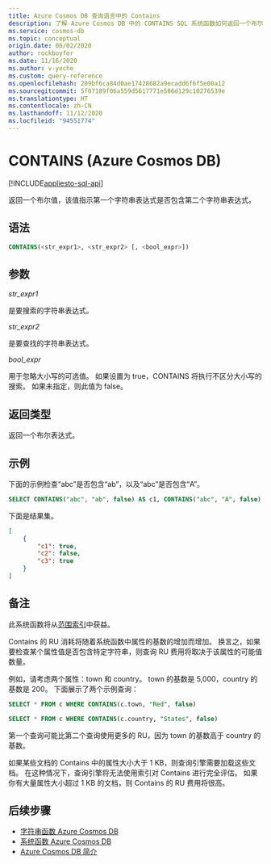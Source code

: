 ```yaml
---
title: Azure Cosmos DB 查询语言中的 Contains
description: 了解 Azure Cosmos DB 中的 CONTAINS SQL 系统函数如何返回一个布尔值，指示第一个字符串表达式是否包含第二个字符串表达式
ms.service: cosmos-db
ms.topic: conceptual
origin.date: 06/02/2020
author: rockboyfor
ms.date: 11/16/2020
ms.author: v-yeche
ms.custom: query-reference
ms.openlocfilehash: 209bf6ca84d0ae17428682a9ecadd6f6f5e00a12
ms.sourcegitcommit: 5f07189f06a559d5617771e586d129c10276539e
ms.translationtype: HT
ms.contentlocale: zh-CN
ms.lasthandoff: 11/12/2020
ms.locfileid: "94551774"
---
```

# <a name="contains-azure-cosmos-db"></a>CONTAINS (Azure Cosmos DB)
[!INCLUDE[appliesto-sql-api](includes/appliesto-sql-api.md)]

返回一个布尔值，该值指示第一个字符串表达式是否包含第二个字符串表达式。  

## <a name="syntax"></a>语法

```sql
CONTAINS(<str_expr1>, <str_expr2> [, <bool_expr>])  
```  

## <a name="arguments"></a>参数

*str_expr1*  
   
   是要搜索的字符串表达式。  

*str_expr2*  
   
   是要查找的字符串表达式。  

*bool_expr*
    
   用于忽略大小写的可选值。 如果设置为 true，CONTAINS 将执行不区分大小写的搜索。 如果未指定，则此值为 false。

## <a name="return-types"></a>返回类型

  返回一个布尔表达式。  

## <a name="examples"></a>示例

下面的示例检查“abc”是否包含“ab”，以及“abc”是否包含“A”。  

```sql
SELECT CONTAINS("abc", "ab", false) AS c1, CONTAINS("abc", "A", false) AS c2, CONTAINS("abc", "A", true) AS c3
```  

 下面是结果集。  

```json
[
    {
        "c1": true,
        "c2": false,
        "c3": true
    }
]
```  

## <a name="remarks"></a>备注

此系统函数将从[范围索引](index-policy.md#includeexclude-strategy)中获益。

Contains 的 RU 消耗将随着系统函数中属性的基数的增加而增加。 换言之，如果要检查某个属性值是否包含特定字符串，则查询 RU 费用将取决于该属性的可能值数量。

例如，请考虑两个属性：town 和 country。 town 的基数是 5,000，country 的基数是 200。 下面展示了两个示例查询：

```sql
SELECT * FROM c WHERE CONTAINS(c.town, "Red", false)
```

```sql
SELECT * FROM c WHERE CONTAINS(c.country, "States", false)
```

第一个查询可能比第二个查询使用更多的 RU，因为 town 的基数高于 country 的基数。

如果某些文档的 Contains 中的属性大小大于 1 KB，则查询引擎需要加载这些文档。 在这种情况下，查询引擎将无法使用索引对 Contains 进行完全评估。 如果你有大量属性大小超过 1 KB 的文档，则 Contains 的 RU 费用将很高。

## <a name="next-steps"></a>后续步骤

- [字符串函数 Azure Cosmos DB](sql-query-string-functions.md)
- [系统函数 Azure Cosmos DB](sql-query-system-functions.md)
- [Azure Cosmos DB 简介](introduction.md)

<!-- Update_Description: update meta properties, wording update, update link -->